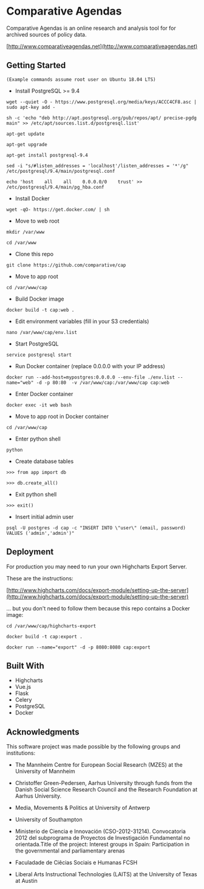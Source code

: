# Comparative Agendas

Comparative Agendas is an online research and analysis tool for for archived sources of policy data.

[http://www.comparativeagendas.net](http://www.comparativeagendas.net)

## Getting Started

```(Example commands assume root user on Ubuntu 18.04 LTS)```

* Install PostgreSQL >= 9.4

```wget --quiet -O - https://www.postgresql.org/media/keys/ACCC4CF8.asc | sudo apt-key add -```

```sh -c 'echo "deb http://apt.postgresql.org/pub/repos/apt/ precise-pgdg main" >> /etc/apt/sources.list.d/postgresql.list'```

```apt-get update```

```apt-get upgrade```

```apt-get install postgresql-9.4```

```sed -i "s/#listen_addresses = 'localhost'/listen_addresses = '*'/g" /etc/postgresql/9.4/main/postgresql.conf```

```echo 'host    all    all    0.0.0.0/0    trust' >> /etc/postgresql/9.4/main/pg_hba.conf```

* Install Docker

```wget -qO- https://get.docker.com/ | sh```

* Move to web root

```mkdir /var/www```

```cd /var/www```

* Clone this repo

```git clone https://github.com/comparative/cap```

* Move to app root

```cd /var/www/cap```

* Build Docker image

```docker build -t cap:web .```

* Edit environment variables (fill in your S3 credentials)

```nano /var/www/cap/env.list```

* Start PostgreSQL

```service postgresql start```

* Run Docker container (replace 0.0.0.0 with your IP address)

```docker run --add-host=mypostgres:0.0.0.0 --env-file ./env.list --name="web" -d -p 80:80  -v /var/www/cap:/var/www/cap cap:web```

* Enter Docker container

```docker exec -it web bash```

* Move to app root in Docker container

```cd /var/www/cap```

* Enter python shell

``` python ```

* Create database tables

```>>> from app import db```

```>>> db.create_all()```

* Exit python shell

```>>> exit()```

* Insert initial admin user

```psql -U postgres -d cap -c "INSERT INTO \"user\" (email, password) VALUES ('admin','admin')"```


## Deployment

For production you may need to run your own Highcharts Export Server.

These are the instructions:

[http://www.highcharts.com/docs/export-module/setting-up-the-server](http://www.highcharts.com/docs/export-module/setting-up-the-server)

... but you don't need to follow them because this repo contains a Docker image:

```cd /var/www/cap/highcharts-export```

```docker build -t cap:export .```

```docker run --name="export" -d -p 8080:8080 cap:export```

## Built With

* Highcharts
* Vue.js
* Flask
* Celery
* PostgreSQL
* Docker

## Acknowledgments

This software project was made possible by the following groups and institutions:

* The Mannheim Centre for European Social Research (MZES) at the University of Mannheim

* Christoffer Green-Pedersen, Aarhus University through funds from the Danish Social Science Research Council and the Research Foundation at Aarhus University. 

* Media, Movements & Politics at University of Antwerp
 
* University of Southampton

* Ministerio de Ciencia e Innovación (CSO-2012-31214). Convocatoria 2012 del subprograma de Proyectos de Investigación Fundamental no orientada.Title of the project: Interest groups in Spain: Participation in the governmental and parliamentary arenas 

* Faculadade de Ciêcias Sociais e Humanas FCSH 

* Liberal Arts Instructional Technologies (LAITS) at the University of Texas at Austin
